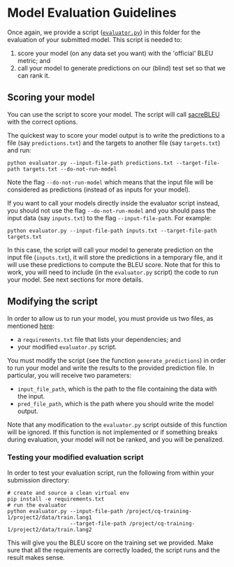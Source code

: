 # Model Evaluation Guidelines

Once again, we provide a script ([``evaluator.py``](evaluator.py)) in this folder for the evaluation
of your submitted model. This script is needed to:
1) score your model (on any data set you want) with the 'official' BLEU metric; and
2) call your model to generate predictions on our (blind) test set so that we can rank it.

## Scoring your model

You can use the script to score your model. The script will call
[sacreBLEU](https://github.com/mjpost/sacreBLEU) with the correct options.

The quickest way to score your model output is to write the predictions to a file (say
`predictions.txt`) and the targets to another file (say `targets.txt`) and run:

    python evaluator.py --input-file-path predictions.txt --target-file-path targets.txt --do-not-run-model

Note the flag `--do-not-run-model` which means that the input file will be considered as
predictions (instead of as inputs for your model).

If you want to call your models directly inside the evaluator script instead, you should not use
the flag `--do-not-run-model` and you should pass the input data (say `inputs.txt`) to the
flag `--input-file-path`. For example:

    python evaluator.py --input-file-path inputs.txt --target-file-path targets.txt

In this case, the script will call your model to generate prediction on the input file (`inputs.txt`),
it will store the predictions in a temporary file, and it will use these predictions to compute the
BLEU score. Note that for this to work, you will need to include (in the `evaluator.py` script) the
code to run your model. See next sections for more details.

## Modifying the script

In order to allow us to run your model, you must provide us two files, as mentioned
[here](../howto-submit.md):
 - a `requirements.txt` file that lists your dependencies; and
 - your modified `evaluator.py` script.
 
You must modify the script (see the function `generate_predictions`) in order to run your model and
write the results to the provided prediction file. In particular, you will receive two parameters:
 - `input_file_path`, which is the path to the file containing the data with the input.
 - `pred_file_path`, which is the path where you should write the model output.

Note that any modification to the ``evaluator.py`` script outside of this function will be ignored.
If this function is not implemented or if something breaks during evaluation, your model will not be ranked,
and you will be penalized.

### Testing your modified evaluation script

In order to test your evaluation script, run the following from within your submission directory:

    # create and source a clean virtual env
    pip install -e requirements.txt
    # run the evaluator
    python evaluator.py --input-file-path /project/cq-training-1/project2/data/train.lang1
                        --target-file-path /project/cq-training-1/project2/data/train.lang2

This will give you the BLEU score on the training set we provided. Make sure that all the requirements
are correctly loaded, the script runs and the result makes sense.
